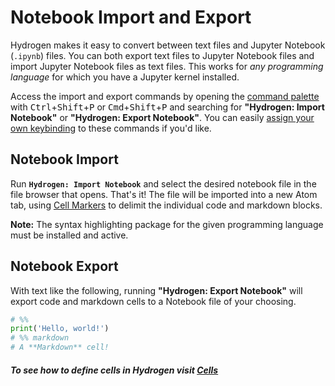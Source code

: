 # Notebook Import and Export

Hydrogen makes it easy to convert between text files and Jupyter Notebook (`.ipynb`) files. You can both export text files to Jupyter Notebook files and import Jupyter Notebook files as text files. This works for _any programming language_ for which you have a Jupyter kernel installed.

Access the import and export commands by opening the [command palette](https://flight-manual.atom.io/getting-started/sections/atom-basics/#command-palette) with <kbd>Ctrl</kbd>+<kbd>Shift</kbd>+<kbd>P</kbd> or <kbd>Cmd</kbd>+<kbd>Shift</kbd>+<kbd>P</kbd> and searching for **"Hydrogen: Import Notebook"** or **"Hydrogen: Export Notebook"**. You can easily [assign your own keybinding](https://flight-manual.atom.io/using-atom/sections/basic-customization/#customizing-keybindings) to these commands if you'd like.

## Notebook Import

Run **`Hydrogen: Import Notebook`** and select the desired notebook file in the file browser that opens. That's it! The file will be imported into a new Atom tab, using [Cell Markers](Cells.md#cell-markers) to delimit the individual code and markdown blocks.

**Note:** The syntax highlighting package for the given programming language must be installed and active.

## Notebook Export

With text like the following, running **"Hydrogen: Export Notebook"** will export code and markdown cells to a Notebook file of your choosing.
```py
# %%
print('Hello, world!')
# %% markdown
# A **Markdown** cell!
```

##### To see how to define cells in Hydrogen visit [Cells](Cells.md)
